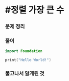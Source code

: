 # #정렬 가장 큰 수

### 문제 정리



### 풀이



```Swift
import Foundation

print("Hello World!")

```



### 풀고나서 알게된 것
